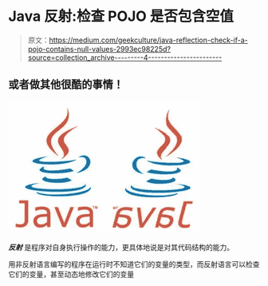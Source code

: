 # Java 反射:检查 POJO 是否包含空值

> 原文：<https://medium.com/geekculture/java-reflection-check-if-a-pojo-contains-null-values-2993ec98225d?source=collection_archive---------4----------------------->

## 或者做其他很酷的事情！

![](img/7a6ff2379147b9a751ff5ed729a6caae.png)

***反射*** 是程序对自身执行操作的能力，更具体地说是对其代码结构的能力。

用非反射语言编写的程序在运行时不知道它们的变量的类型，而反射语言可以检查它们的变量，甚至动态地修改它们的变量